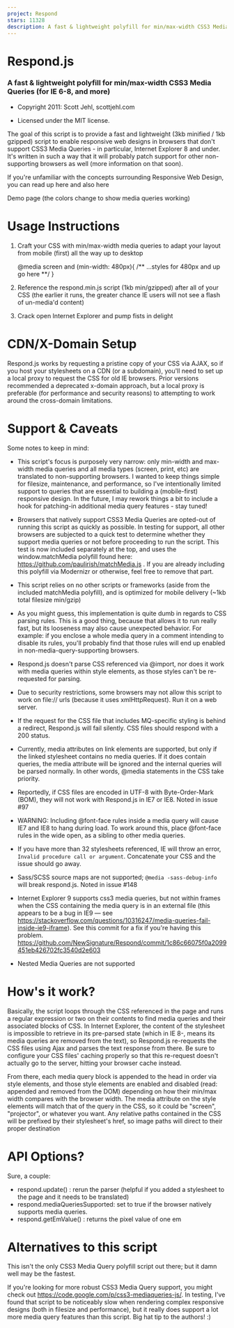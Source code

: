 ```yaml
---
project: Respond
stars: 11328
description: A fast & lightweight polyfill for min/max-width CSS3 Media Queries (for IE 6-8, and more)
---
```


Respond.js
==========

### A fast & lightweight polyfill for min/max-width CSS3 Media Queries (for IE 6-8, and more)

-   Copyright 2011: Scott Jehl, scottjehl.com
    
-   Licensed under the MIT license.
    

The goal of this script is to provide a fast and lightweight (3kb minified / 1kb gzipped) script to enable responsive web designs in browsers that don't support CSS3 Media Queries - in particular, Internet Explorer 8 and under. It's written in such a way that it will probably patch support for other non-supporting browsers as well (more information on that soon).

If you're unfamiliar with the concepts surrounding Responsive Web Design, you can read up here and also here

Demo page (the colors change to show media queries working)

Usage Instructions
==================

1.  Craft your CSS with min/max-width media queries to adapt your layout from mobile (first) all the way up to desktop

    @media screen and (min-width: 480px){
        /\*\* ...styles for 480px and up go here \*\*/
    }

1.  Reference the respond.min.js script (1kb min/gzipped) after all of your CSS (the earlier it runs, the greater chance IE users will not see a flash of un-media'd content)
    
2.  Crack open Internet Explorer and pump fists in delight
    

CDN/X-Domain Setup
==================

Respond.js works by requesting a pristine copy of your CSS via AJAX, so if you host your stylesheets on a CDN (or a subdomain), you'll need to set up a local proxy to request the CSS for old IE browsers. Prior versions recommended a deprecated x-domain approach, but a local proxy is preferable (for performance and security reasons) to attempting to work around the cross-domain limitations.

Support & Caveats
=================

Some notes to keep in mind:

-   This script's focus is purposely very narrow: only min-width and max-width media queries and all media types (screen, print, etc) are translated to non-supporting browsers. I wanted to keep things simple for filesize, maintenance, and performance, so I've intentionally limited support to queries that are essential to building a (mobile-first) responsive design. In the future, I may rework things a bit to include a hook for patching-in additional media query features - stay tuned!
    
-   Browsers that natively support CSS3 Media Queries are opted-out of running this script as quickly as possible. In testing for support, all other browsers are subjected to a quick test to determine whether they support media queries or not before proceeding to run the script. This test is now included separately at the top, and uses the window.matchMedia polyfill found here: https://github.com/paulirish/matchMedia.js . If you are already including this polyfill via Modernizr or otherwise, feel free to remove that part.
    
-   This script relies on no other scripts or frameworks (aside from the included matchMedia polyfill), and is optimized for mobile delivery (~1kb total filesize min/gzip)
    
-   As you might guess, this implementation is quite dumb in regards to CSS parsing rules. This is a good thing, because that allows it to run really fast, but its looseness may also cause unexpected behavior. For example: if you enclose a whole media query in a comment intending to disable its rules, you'll probably find that those rules will end up enabled in non-media-query-supporting browsers.
    
-   Respond.js doesn't parse CSS referenced via @import, nor does it work with media queries within style elements, as those styles can't be re-requested for parsing.
    
-   Due to security restrictions, some browsers may not allow this script to work on file:// urls (because it uses xmlHttpRequest). Run it on a web server.
    
-   If the request for the CSS file that includes MQ-specific styling is behind a redirect, Respond.js will fail silently. CSS files should respond with a 200 status.
    
-   Currently, media attributes on link elements are supported, but only if the linked stylesheet contains no media queries. If it does contain queries, the media attribute will be ignored and the internal queries will be parsed normally. In other words, @media statements in the CSS take priority.
    
-   Reportedly, if CSS files are encoded in UTF-8 with Byte-Order-Mark (BOM), they will not work with Respond.js in IE7 or IE8. Noted in issue #97
    
-   WARNING: Including @font-face rules inside a media query will cause IE7 and IE8 to hang during load. To work around this, place @font-face rules in the wide open, as a sibling to other media queries.
    
-   If you have more than 32 stylesheets referenced, IE will throw an error, `Invalid procedure call or argument`. Concatenate your CSS and the issue should go away.
    
-   Sass/SCSS source maps are not supported; `@media -sass-debug-info` will break respond.js. Noted in issue #148
    
-   Internet Explorer 9 supports css3 media queries, but not within frames when the CSS containing the media query is in an external file (this appears to be a bug in IE9 — see https://stackoverflow.com/questions/10316247/media-queries-fail-inside-ie9-iframe). See this commit for a fix if you're having this problem. https://github.com/NewSignature/Respond/commit/1c86c66075f0a2099451eb426702fc3540d2e603
    
-   Nested Media Queries are not supported
    

How's it work?
==============

Basically, the script loops through the CSS referenced in the page and runs a regular expression or two on their contents to find media queries and their associated blocks of CSS. In Internet Explorer, the content of the stylesheet is impossible to retrieve in its pre-parsed state (which in IE 8-, means its media queries are removed from the text), so Respond.js re-requests the CSS files using Ajax and parses the text response from there. Be sure to configure your CSS files' caching properly so that this re-request doesn't actually go to the server, hitting your browser cache instead.

From there, each media query block is appended to the head in order via style elements, and those style elements are enabled and disabled (read: appended and removed from the DOM) depending on how their min/max width compares with the browser width. The media attribute on the style elements will match that of the query in the CSS, so it could be "screen", "projector", or whatever you want. Any relative paths contained in the CSS will be prefixed by their stylesheet's href, so image paths will direct to their proper destination

API Options?
============

Sure, a couple:

-   respond.update() : rerun the parser (helpful if you added a stylesheet to the page and it needs to be translated)
-   respond.mediaQueriesSupported: set to true if the browser natively supports media queries.
-   respond.getEmValue() : returns the pixel value of one em

Alternatives to this script
===========================

This isn't the only CSS3 Media Query polyfill script out there; but it damn well may be the fastest.

If you're looking for more robust CSS3 Media Query support, you might check out https://code.google.com/p/css3-mediaqueries-js/. In testing, I've found that script to be noticeably slow when rendering complex responsive designs (both in filesize and performance), but it really does support a lot more media query features than this script. Big hat tip to the authors! :)
